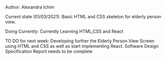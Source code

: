 Author: 
Alexandra Ichim

Current state (01/03/2021): 
Basic HTML and CSS skeleton for elderly person view.

Doing Currently: 
Currently Learning HTML,CSS and React

TO DO for next week: 
Developing further the Elderly Person View Screen using HTML and CSS as well as start implementing React.
Software Design Specification Report needs to be complete
